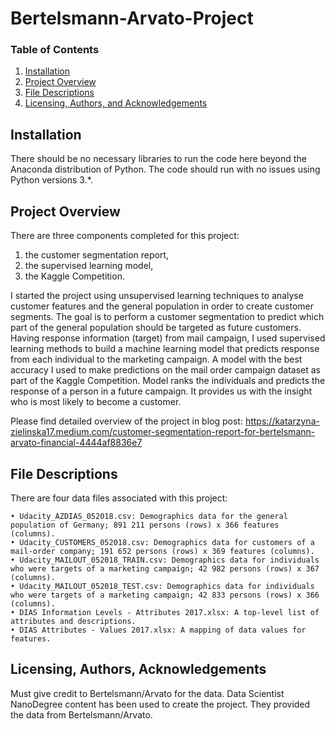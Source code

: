 # Bertelsmann-Arvato-Project


### Table of Contents

1. [Installation](#installation)
2. [Project Overview](#motivation)
3. [File Descriptions](#files)
4. [Licensing, Authors, and Acknowledgements](#licensing)


## Installation <a name="installation"></a>

There should be no necessary libraries to run the code here beyond the Anaconda distribution of Python.  The code should run with no issues using Python versions 3.*.


## Project Overview<a name="motivation"></a>

There are three components completed for this project:

1. the customer segmentation report, 
2. the supervised learning model,
3. the Kaggle Competition.

I started the project using unsupervised learning techniques to analyse customer features and the general population in order to create customer segments. The goal is to perform a customer segmentation to predict which part of the general population should be targeted as future customers.
Having response information (target) from mail campaign, I used supervised learning methods to build a machine learning model that predicts response from each individual to the marketing campaign. A model with the best accuracy I used to make predictions on the mail order campaign dataset as part of the Kaggle Competition. Model ranks the individuals and predicts the response of a person in a future campaign. It provides us with the insight who is most likely to become a customer.

Please find detailed overview of the project in blog post:
https://katarzyna-zielinska17.medium.com/customer-segmentation-report-for-bertelsmann-arvato-financial-4444af8836e7

## File Descriptions<a name="files"></a>

There are four data files associated with this project:

    • Udacity_AZDIAS_052018.csv: Demographics data for the general population of Germany; 891 211 persons (rows) x 366 features (columns).
    • Udacity_CUSTOMERS_052018.csv: Demographics data for customers of a mail-order company; 191 652 persons (rows) x 369 features (columns).
    • Udacity_MAILOUT_052018_TRAIN.csv: Demographics data for individuals who were targets of a marketing campaign; 42 982 persons (rows) x 367 (columns).
    • Udacity_MAILOUT_052018_TEST.csv: Demographics data for individuals who were targets of a marketing campaign; 42 833 persons (rows) x 366 (columns).
    • DIAS Information Levels - Attributes 2017.xlsx: A top-level list of attributes and descriptions.
    • DIAS Attributes - Values 2017.xlsx: A mapping of data values for features.


## Licensing, Authors, Acknowledgements<a name="licensing"></a>

Must give credit to Bertelsmann/Arvato for the data. Data Scientist NanoDegree content has been used to create the project. They provided the data from Bertelsmann/Arvato.

